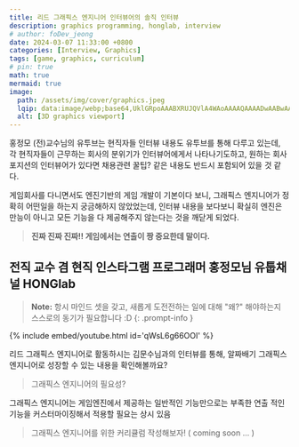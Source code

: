 ```yaml
---
title: 리드 그래픽스 엔지니어 인터뷰어의 솔직 인터뷰
description: graphics programming, honglab, interview
# author: foDev_jeong
date: 2024-03-07 11:33:00 +0800
categories: [Interview, Graphics]
tags: [game, graphics, curriculum]
# pin: true
math: true
mermaid: true
image:
  path: /assets/img/cover/graphics.jpeg
  lqip: data:image/webp;base64,UklGRpoAAABXRUJQVlA4WAoAAAAQAAAADwAABwAAQUxQSDIAAAARL0AmbZurmr57yyIiqE8oiG0bejIYEQTgqiDA9vqnsUSI6H+oAERp2HZ65qP/VIAWAFZQOCBCAAAA8AEAnQEqEAAIAAVAfCWkAALp8sF8rgRgAP7o9FDvMCkMde9PK7euH5M1m6VWoDXf2FkP3BqV0ZYbO6NA/VFIAAAA
  alt: [3D graphics viewport]
---
```



   
홍정모 (전)교수님의 유투브는 현직자들 인터뷰 내용도 유투브를 통해 다루고 있는데, 각 현직자들이 근무하는 회사의 분위기가 인터뷰어에게서 나타나기도하고, 원하는 회사 포지션의 인터뷰어가 있다면 채용관련 꿀팁? 같은 내용도 반드시 포함되어 있을 것 같다.

게임회사를 다니면서도 엔진기반의 게임 개발이 기본이다 보니, 그래픽스 엔지니어가 정확히 어떤일을 하는지 궁금해하지 않았었는데, 인터뷰 내용을 보다보니 확실히 엔진은 만능이 아니고 모든 기능을 다 제공해주지 않는다는 것을 깨닫게 되었다.

> **진짜 진짜 진짜!! 게임에서는 연출이 짱 중요한데 말이다.**

## **전직 교수 겸 현직  인스타그램 프로그래머 홍정모님 유툽채널 HONGlab**


> **Note:** 항시 마인드 셋을 갖고, 새롭게 도전전하는 일에 대해 "왜?" 해야하는지 스스로의 동기가 필요합니다 :D
{: .prompt-info }


{% include embed/youtube.html id='qWsL6g66OOI' %}

리드 그래픽스 엔지니어로 활동하시는 김문수님과의 인터뷰를 통해, 알짜배기 그래픽스 엔지니어로 성장할 수 있는 내용을 확인해볼까요?

> 그래픽스 엔지니어의 필요성?   

그래픽스 엔지니어는 게임엔진에서 제공하는 일반적인 기능만으로는 부족한 연출 적인 기능을 커스터마이징해서 적용할 필요는 상시 있음


> 그래픽스 엔지니어를 위한 커리큘럼 작성해보자! ( coming soon ... )


